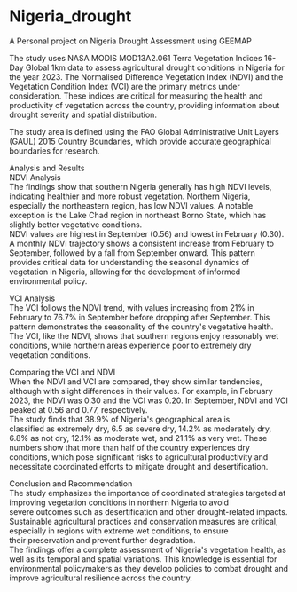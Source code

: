 # Nigeria_drought
A Personal project on Nigeria Drought Assessment using GEEMAP

The study uses NASA MODIS MOD13A2.061 Terra Vegetation Indices 16-Day Global 1km data to assess agricultural drought conditions in Nigeria for the year 2023. The Normalised Difference Vegetation Index (NDVI) and the Vegetation Condition Index (VCI) are the primary metrics under consideration. These indices are critical for measuring the health and productivity of vegetation across the country, providing information about drought severity and spatial distribution.

The study area is defined using the FAO Global Administrative Unit Layers (GAUL) 2015 Country Boundaries, which provide accurate geographical boundaries for research.

Analysis and Results<br>
NDVI Analysis<br>
The findings show that southern Nigeria generally has high NDVI levels, indicating healthier and more robust vegetation. Northern Nigeria, especially the northeastern region, has low NDVI values. A notable exception is the Lake Chad region in northeast Borno State, which has slightly better vegetative conditions.<br>
NDVI values are highest in September (0.56) and lowest in February (0.30). A monthly NDVI trajectory shows a consistent increase from February to September, followed by a fall from September onward. This pattern provides critical data for understanding the seasonal dynamics of vegetation in Nigeria, allowing for the development of informed environmental policy.

VCI Analysis<br>
The VCI follows the NDVI trend, with values increasing from 21% in February to 76.7% in September before dropping after September. This pattern demonstrates the seasonality of the country's vegetative health.<br>
The VCI, like the NDVI, shows that southern regions enjoy reasonably wet conditions, while northern areas experience poor to extremely dry vegetation conditions.

Comparing the VCI and NDVI<br>
When the NDVI and VCI are compared, they show similar tendencies, although with slight differences in their values. For example, in February 2023, the NDVI was 0.30 and the VCI was 0.20. In September, NDVI and VCI peaked at 0.56 and 0.77, respectively.<br>
The study finds that 38.9% of Nigeria's geographical area is classified as extremely dry, 6.5 as severe dry, 14.2% as moderately dry, 6.8% as not dry, 12.1% as moderate wet, and 21.1% as very wet. These numbers show that more than half of the country experiences dry conditions, which pose significant risks to agricultural productivity and necessitate coordinated efforts to mitigate drought and desertification.

Conclusion and Recommendation<br>
The study emphasizes the importance of coordinated strategies targeted at improving vegetation conditions in northern Nigeria to avoid severe outcomes such as desertification and other drought-related impacts. Sustainable agricultural practices and conservation measures are critical, especially in regions with extreme wet conditions, to ensure their preservation and prevent further degradation.<br>
The findings offer a complete assessment of Nigeria's vegetation health, as well as its temporal and spatial variations. This knowledge is essential for environmental policymakers as they develop policies to combat drought and improve agricultural resilience across the country.